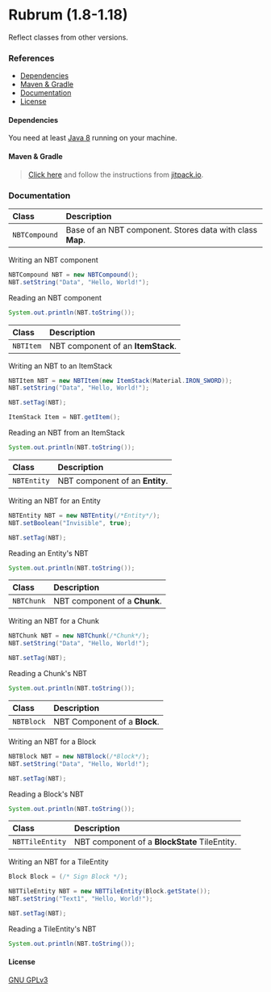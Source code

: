 # Rubrum (1.8-1.18)
Reflect classes from other versions.

### References
- [Dependencies](#dependencies)
- [Maven & Gradle](#maven--gradle)
- [Documentation](#documentation)
- [License](#license)

#### Dependencies
You need at least [Java 8](https://www.java.com/) running on your machine.

#### Maven & Gradle
> [Click here](https://jitpack.io/#A4Z0/Rubrum) and follow the instructions from [jitpack.io](https://jitpack.io/).


### Documentation

| Class         | Description                                               |
|:--------------|:----------------------------------------------------------|
| `NBTCompound` | Base of an NBT component. Stores data with class **Map**. |

Writing an NBT component
```java
NBTCompound NBT = new NBTCompound();
NBT.setString("Data", "Hello, World!");
```

Reading an NBT component
```java
System.out.println(NBT.toString());
```

| Class     | Description                        |
|:----------|:-----------------------------------|
| `NBTItem` | NBT component of an **ItemStack**. |

Writing an NBT to an ItemStack
```java
NBTItem NBT = new NBTItem(new ItemStack(Material.IRON_SWORD));
NBT.setString("Data", "Hello, World!");

NBT.setTag(NBT);

ItemStack Item = NBT.getItem();
```

Reading an NBT from an ItemStack
```java
System.out.println(NBT.toString());
```

| Class       | Description                        |
|:------------|:-----------------------------------|
| `NBTEntity` | NBT component of an **Entity**.    |

Writing an NBT for an Entity
```java
NBTEntity NBT = new NBTEntity(/*Entity*/);
NBT.setBoolean("Invisible", true);

NBT.setTag(NBT);
```

Reading an Entity's NBT
```java
System.out.println(NBT.toString());
```

| Class       | Description                        |
|:------------|:-----------------------------------|
| `NBTChunk`  | NBT component of a **Chunk**.      |

Writing an NBT for a Chunk
```java
NBTChunk NBT = new NBTChunk(/*Chunk*/);
NBT.setString("Data", "Hello, World!");

NBT.setTag(NBT);
```

Reading a Chunk's NBT
```java
System.out.println(NBT.toString());
```

| Class       | Description                        |
|:------------|:-----------------------------------|
| `NBTBlock`  | NBT Component of a **Block**.      |

Writing an NBT for a Block
```java
NBTBlock NBT = new NBTBlock(/*Block*/);
NBT.setString("Data", "Hello, World!");

NBT.setTag(NBT);
```

Reading a Block's NBT
```java
System.out.println(NBT.toString());
```

| Class            | Description                                   |
|:-----------------|:----------------------------------------------|
| `NBTTileEntity`  | NBT component of a **BlockState** TileEntity. |

Writing an NBT for a TileEntity
```java
Block Block = (/* Sign Block */);

NBTTileEntity NBT = new NBTTileEntity(Block.getState());
NBT.setString("Text1", "Hello, World!");

NBT.setTag(NBT);
```

Reading a TileEntity's NBT
```java
System.out.println(NBT.toString());
```

#### License
[GNU GPLv3](https://choosealicense.com/licenses/gpl-3.0/)
